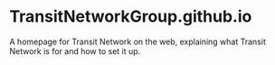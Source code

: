 # TransitNetworkGroup.github.io
A homepage for Transit Network on the web, explaining what Transit Network is for and how to set it up.
